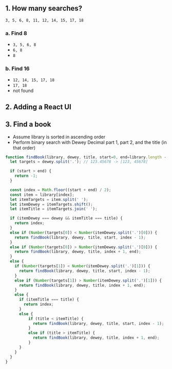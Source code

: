 ## 1. How many searches?
`3, 5, 6, 8, 11, 12, 14, 15, 17, 18`
### a. Find 8
- `3, 5, 6, 8`
- `6, 8`
- `8`

### b. Find 16
- `12, 14, 15, 17, 18`
- `17, 18`
- not found

## 2. Adding a React UI

## 3. Find a book
- Assume library is sorted in ascending order
- Perform binary search with Dewey Decimal part 1, part 2, and the title (in that order)
```javascript
function findBook(library, dewey, title, start=0, end=library.length - 1) {
  let targets = dewey.split('.'); // 123.45678 -> [123, 45678]

  if (start > end) {
    return -1;
  }

  const index = Math.floor((start + end) / 2);
  const item = library[index];
  let itemTargets = item.split(' ');
  let itemDewey = itemTargets.shift();
  let itemTitle = itemTargets.join(' ');

  if (itemDewey === dewey && itemTitle === title) {
    return index;
  }
  else if (Number(targets[0]) < Number(itemDewey.split('.')[0])) {
    return findBook(library, dewey, title, start, index - 1);
  }
  else if (Number(targets[0]) > Number(itemDewey.split('.')[0])) {
    return findBook(library, dewey, title, index + 1, end);
  }
  else {
    if (Number(targets[1]) < Number(itemDewey.split('.')[1])) {
      return findBook(library, dewey, title, start, index - 1);
    }
    else if (Number(targets[1]) > Number(itemDewey.split('.')[1])) {
      return findBook(library, dewey, title, index + 1, end);
    }
    else {
      if (itemTitle === title) {
        return index;
      }
      else {
          if (title < itemTitle) {
            return findBook(library, dewey, title, start, index - 1);
          }
          else if (title > itemTitle) {
            return findBook(library, dewey, title, index + 1, end);
          }
      }
    }
  }
}
```